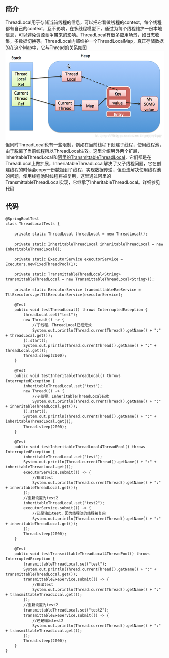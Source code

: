 ## 简介
ThreadLocal用于存储当前线程的信息，可以把它看做线程的context，每个线程都有自己的context，互不影响，在多线程模型下，通过为每个线程维护一份本地信息，可以避免资源竞争带来的影响。ThreadLocal有很多应用场景，如日志收集，多数据切换等。ThreadLocal内部维护一个ThreadLocalMap，真正存储数据的在这个Map中，它与Thread的关系如图  
![image](https://github.com/jmilktea/jmilktea/blob/master/%E5%85%B6%E5%AE%83/images/ThreadLocalRef.png)  
但同时ThreadLocal也有一些限制，例如在当前线程下创建子线程，使用线程池，由于脱离了当前线程所以ThreadLocal生效。这里介绍另外两个扩展，InheritableThreadLocal和[阿里的TransmittableThreadLocal](https://github.com/alibaba/transmittable-thread-local)，它们都是在ThreadLocal上做扩展，InheriatableThreadLocal解决了父子线程问题，它在创建线程的时候会copy一份数据到子线程，实现数据传递，但没法解决使用线程池的问题，使用线程池时线程将被复用，这里通过阿里的TransmittableThreadLocal实现，它继承了InheritableThreadLocal。详细参见代码

## 代码
```
@SpringBootTest
class ThreadLocalTests {

    private static ThreadLocal threadLocal = new ThreadLocal();
    
    private static InheritableThreadLocal inheritableThreadLocal = new InheritableThreadLocal();

    private static ExecutorService executorService = Executors.newFixedThreadPool(1);

    private static TransmittableThreadLocal<String> transmittableThreadLocal = new TransmittableThreadLocal<String>();

    private static ExecutorService transmittableExeService =  TtlExecutors.getTtlExecutorService(executorService);

    @Test
    public void testThreadLocal() throws InterruptedException {
        threadLocal.set("test");
        new Thread(() -> {
            //子线程，ThreadLocal已经无效
            System.out.println(Thread.currentThread().getName() + ":" + threadLocal.get());
        }).start();
        System.out.println(Thread.currentThread().getName() + ":" + threadLocal.get());
        Thread.sleep(2000);
    }

    @Test
    public void testInheritableThreadLocal() throws InterruptedException {
        inheritableThreadLocal.set("test");
        new Thread(() -> {
            //子线程，InheritableThreadLocal有效
            System.out.println(Thread.currentThread().getName() + ":" + inheritableThreadLocal.get());
        }).start();
        System.out.println(Thread.currentThread().getName() + ":" + inheritableThreadLocal.get());
        Thread.sleep(2000);
    }

    @Test
    public void testInheritableThreadLocal4ThreadPool() throws InterruptedException {
        inheritableThreadLocal.set("test");
        System.out.println(Thread.currentThread().getName() + ":" + inheritableThreadLocal.get());
        executorService.submit(() -> {
            //输出test
            System.out.println(Thread.currentThread().getName() + ":" + inheritableThreadLocal.get());
        });
        //重新设置为test2
        inheritableThreadLocal.set("test2");
        executorService.submit(() -> {
            //还是输出test，因为线程池的线程被复用
            System.out.println(Thread.currentThread().getName() + ":" + inheritableThreadLocal.get());
        });
        Thread.sleep(2000);
    }

    @Test
    public void testTransmittableThreadLocal4ThreadPool() throws InterruptedException {
        transmittableThreadLocal.set("test");
        System.out.println(Thread.currentThread().getName() + ":" + transmittableThreadLocal.get());
        transmittableExeService.submit(() -> {
            //输出test
            System.out.println(Thread.currentThread().getName() + ":" + transmittableThreadLocal.get());
        });
        //重新设置为test2
        transmittableThreadLocal.set("test2");
        transmittableExeService.submit(() -> {
            //还是输出test2
            System.out.println(Thread.currentThread().getName() + ":" + transmittableThreadLocal.get());
        });
        Thread.sleep(2000);
    }
}

```
